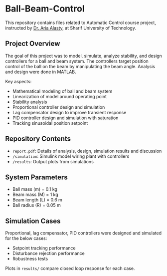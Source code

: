 # Ball-Beam-Control
This repository contains files related to Automatic Control course project, instructed by [Dr. Aria Alasty](http://sharif.ir/~aalasti/), at Sharif University of Technology.

## Project Overview

The goal of this project was to model, simulate, analyze stability, and design controllers for a ball and beam system. The controllers target position control of the ball on the beam by manipulating the beam angle. Analysis and design were done in MATLAB.

Key aspects:

- Mathematical modeling of ball and beam system
- Linearization of model around operating point
- Stability analysis
- Proportional controller design and simulation 
- Lag compensator design to improve transient response
- PID controller design and simulation with saturation
- Tracking sinusoidal position setpoint 

## Repository Contents

- `report.pdf`: Details of analysis, design, simulation results and discussion
- `/simulation`: Simulink model wiring plant with controllers  
- `/results`: Output plots from simulations

## System Parameters  

- Ball mass (m) = 0.1 kg  
- Beam mass (M) = 1 kg
- Beam length (L) = 0.6 m
- Ball radius (R) = 0.05 m

## Simulation Cases

Proportional, lag compensator, PID controllers were designed and simulated for the below cases:  

- Setpoint tracking performance
- Disturbance rejection performance
- Robustness tests

Plots in `results/` compare closed loop response for each case.
